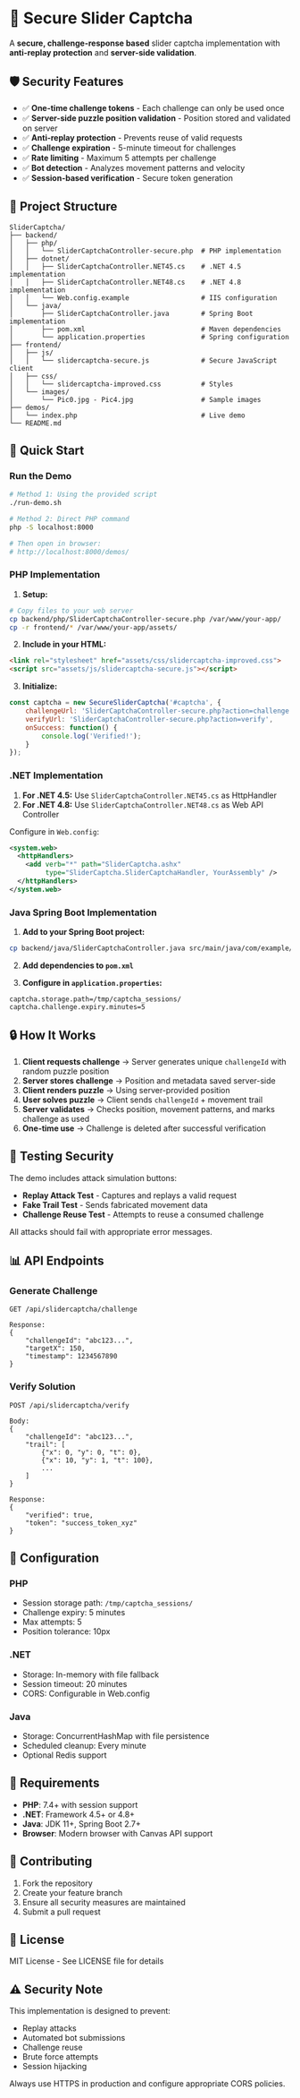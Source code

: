 # 🔐 Secure Slider Captcha

A **secure, challenge-response based** slider captcha implementation with **anti-replay protection** and **server-side validation**.

## 🛡️ Security Features

- ✅ **One-time challenge tokens** - Each challenge can only be used once
- ✅ **Server-side puzzle position validation** - Position stored and validated on server
- ✅ **Anti-replay protection** - Prevents reuse of valid requests
- ✅ **Challenge expiration** - 5-minute timeout for challenges
- ✅ **Rate limiting** - Maximum 5 attempts per challenge
- ✅ **Bot detection** - Analyzes movement patterns and velocity
- ✅ **Session-based verification** - Secure token generation

## 📁 Project Structure

```
SliderCaptcha/
├── backend/
│   ├── php/
│   │   └── SliderCaptchaController-secure.php  # PHP implementation
│   ├── dotnet/
│   │   ├── SliderCaptchaController.NET45.cs    # .NET 4.5 implementation
│   │   ├── SliderCaptchaController.NET48.cs    # .NET 4.8 implementation
│   │   └── Web.config.example                  # IIS configuration
│   └── java/
│       ├── SliderCaptchaController.java        # Spring Boot implementation
│       ├── pom.xml                             # Maven dependencies
│       └── application.properties              # Spring configuration
├── frontend/
│   ├── js/
│   │   └── slidercaptcha-secure.js             # Secure JavaScript client
│   ├── css/
│   │   └── slidercaptcha-improved.css          # Styles
│   └── images/
│       └── Pic0.jpg - Pic4.jpg                 # Sample images
├── demos/
│   └── index.php                               # Live demo
└── README.md
```

## 🚀 Quick Start

### Run the Demo

```bash
# Method 1: Using the provided script
./run-demo.sh

# Method 2: Direct PHP command
php -S localhost:8000

# Then open in browser:
# http://localhost:8000/demos/
```

### PHP Implementation

1. **Setup:**
```bash
# Copy files to your web server
cp backend/php/SliderCaptchaController-secure.php /var/www/your-app/
cp -r frontend/* /var/www/your-app/assets/
```

2. **Include in your HTML:**
```html
<link rel="stylesheet" href="assets/css/slidercaptcha-improved.css">
<script src="assets/js/slidercaptcha-secure.js"></script>
```

3. **Initialize:**
```javascript
const captcha = new SecureSliderCaptcha('#captcha', {
    challengeUrl: 'SliderCaptchaController-secure.php?action=challenge',
    verifyUrl: 'SliderCaptchaController-secure.php?action=verify',
    onSuccess: function() {
        console.log('Verified!');
    }
});
```

### .NET Implementation

1. **For .NET 4.5:** Use `SliderCaptchaController.NET45.cs` as HttpHandler
2. **For .NET 4.8:** Use `SliderCaptchaController.NET48.cs` as Web API Controller

Configure in `Web.config`:
```xml
<system.web>
  <httpHandlers>
    <add verb="*" path="SliderCaptcha.ashx" 
         type="SliderCaptcha.SliderCaptchaHandler, YourAssembly" />
  </httpHandlers>
</system.web>
```

### Java Spring Boot Implementation

1. **Add to your Spring Boot project:**
```bash
cp backend/java/SliderCaptchaController.java src/main/java/com/example/
```

2. **Add dependencies to `pom.xml`**

3. **Configure in `application.properties`:**
```properties
captcha.storage.path=/tmp/captcha_sessions/
captcha.challenge.expiry.minutes=5
```

## 🔒 How It Works

1. **Client requests challenge** → Server generates unique `challengeId` with random puzzle position
2. **Server stores challenge** → Position and metadata saved server-side
3. **Client renders puzzle** → Using server-provided position
4. **User solves puzzle** → Client sends `challengeId` + movement trail
5. **Server validates** → Checks position, movement patterns, and marks challenge as used
6. **One-time use** → Challenge is deleted after successful verification

## 🧪 Testing Security

The demo includes attack simulation buttons:

- **Replay Attack Test** - Captures and replays a valid request
- **Fake Trail Test** - Sends fabricated movement data
- **Challenge Reuse Test** - Attempts to reuse a consumed challenge

All attacks should fail with appropriate error messages.

## 📊 API Endpoints

### Generate Challenge
```
GET /api/slidercaptcha/challenge

Response:
{
    "challengeId": "abc123...",
    "targetX": 150,
    "timestamp": 1234567890
}
```

### Verify Solution
```
POST /api/slidercaptcha/verify

Body:
{
    "challengeId": "abc123...",
    "trail": [
        {"x": 0, "y": 0, "t": 0},
        {"x": 10, "y": 1, "t": 100},
        ...
    ]
}

Response:
{
    "verified": true,
    "token": "success_token_xyz"
}
```

## 🔧 Configuration

### PHP
- Session storage path: `/tmp/captcha_sessions/`
- Challenge expiry: 5 minutes
- Max attempts: 5
- Position tolerance: 10px

### .NET
- Storage: In-memory with file fallback
- Session timeout: 20 minutes
- CORS: Configurable in Web.config

### Java
- Storage: ConcurrentHashMap with file persistence
- Scheduled cleanup: Every minute
- Optional Redis support

## 📝 Requirements

- **PHP**: 7.4+ with session support
- **.NET**: Framework 4.5+ or 4.8+
- **Java**: JDK 11+, Spring Boot 2.7+
- **Browser**: Modern browser with Canvas API support

## 🤝 Contributing

1. Fork the repository
2. Create your feature branch
3. Ensure all security measures are maintained
4. Submit a pull request

## 📄 License

MIT License - See LICENSE file for details

## ⚠️ Security Note

This implementation is designed to prevent:
- Replay attacks
- Automated bot submissions
- Challenge reuse
- Brute force attempts
- Session hijacking

Always use HTTPS in production and configure appropriate CORS policies.